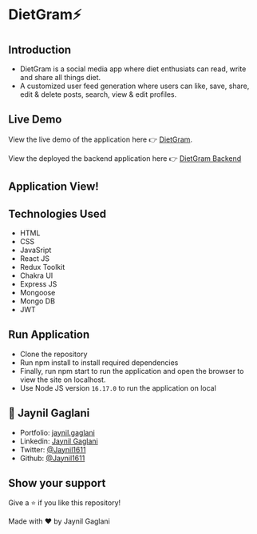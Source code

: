 # DietGram⚡

## Introduction
- DietGram is a social media app where diet enthusiats can read, write and share all things diet.
- A customized user feed generation where users can like, save, share, edit & delete posts, search, view & edit
profiles.


## Live Demo
View the live demo of the application here 👉 [DietGram](https://dietgram.vercel.app/).

View the deployed the backend application here 👉 [DietGram Backend](https://dietgram-backend.vercel.app/)

## Application View!


## Technologies Used
- HTML
- CSS
- JavaSript
- React JS
- Redux Toolkit
- Chakra UI
- Express JS
- Mongoose
- Mongo DB
- JWT

## Run Application
- Clone the repository
- Run npm install to install required dependencies
- Finally, run npm start to run the application and open the browser to view the site on localhost.
- Use Node JS version `16.17.0` to run the application on local

## 👤 **Jaynil Gaglani**
- Portfolio: [jaynil.gaglani](https://bit.ly/jaynil-profile)
- Linkedin: [Jaynil Gaglani](https://www.linkedin.com/in/jaynilgaglani/)
- Twitter: [@Jaynil1611](https://twitter.com/Jaynil_Gaglani)
- Github: [@Jaynil1611](https://github.com/Jaynil1611)

## Show your support
Give a ⭐️ if you like this repository!

Made with ❤️ by Jaynil Gaglani
